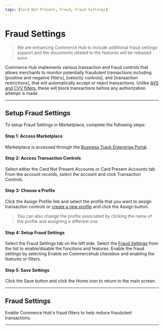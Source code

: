 ```yaml
---
tags: [Card Not Present, Fraud, Fraud Settings]
---
```

 
# Fraud Settings

<!-- theme: danger --> 
> We are enhancing Commerce Hub to include additional fraud settings support and the documents related to the features will be released soon.

Commerce Hub implements various transaction and fraud controls that allows merchants to monitor potentially fraudulent transactions including [positive and negative filters], [velocity controls], and [transaction restrictions], that will automatically accept or reject transactions. Unlike [AVS and CVV filters](?path=docs/Resources/Guides/Fraud/Fraud-Settings-AVS-CVV.md), these will block transactions before any authorization attempt is made.

---

## Setup Fraud Settings 

To setup Fraud Settings in Marketplace, complete the following steps:

#### Step 1: Access Marketplace

Marketplace is accessed through the [Business Track Enterprise Portal](https://www.businesstrack.com).

#### Step 2: Access Transaction Controls 

Select either the Card Not Present Accounts or Card Present Accounts tab. From the account records, select the account and click Transaction Controls. 

#### Step 3: Choose a Profile

Click the Assign Profile link and select the profile that you want to assign transaction controls or [create a new profile](?path=docs/Resources/Guides/Enterprise-Portal/Profiles.md) and click the Assign button.

<!-- theme: info -->
> You can also change the profile associated by clicking the name of the profile and assigning a different one. 

#### Step 4: Setup Fraud Settings

Select the Fraud Settings tab on the left side. Select the [Fraud Settings](#fraud-settings) from the list to enable/disable the functions and features. Enable the fraud settings by selecting Enable on Commercehub checkbox and enabling the features or filters.

#### Step 5: Save Settings
Click the Save button and click the Home icon to return to the main screen.

---

## Fraud Settings

Enable Commerce Hub's fraud filters to help reduce fraudulent transactions.

<!-- type: row -->

<!-- type: card
title: Address and Security Code
description: The address and security code filters provide a merchant the ability to enable various transaction filters using the address and security code verification.
link: ?path=docs/Resources/Guides/Fraud/Fraud-Settings-AVS-CVV.md
-->

<!-- type: card
title: Positive/Negative Filters
description: Positive filters are used to configure a whitelist and allow the transaction to process based on specific criteria. Negative filters are used to configure a blacklist and block the transaction based on specific criteria.
link: ?path=docs/Resources/Guides/Fraud/Fraud-Settings-Filters.md
-->

<!-- type: card
title: Transaction Restrictions
description: The Transaction Restriction settings can be enabled for duplicate transaction detection. Restrictions are applied by transaction controls inside of Marketplace.
link: ?path=docs/Resources/Guides/Fraud/Fraud-Settings-Restrictions.md
-->

<!-- type: card
title: Velocity Settings
description: Velocity Settings determine which transactions Commerce Hub allows to proceed to authorization. 
link: 
-->

<!-- type: row-end -->

---
